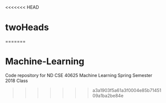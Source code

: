 <<<<<<< HEAD
# twoHeads
=======
# Machine-Learning
Code repository for ND CSE 40625 Machine Learning Spring Semester 2018 Class
>>>>>>> a3a1903f5a61a3f0004e85b7145109a1ba2be84e
